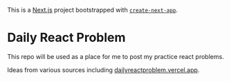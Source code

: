 This is a [Next.js](https://nextjs.org/) project bootstrapped with [`create-next-app`](https://github.com/vercel/next.js/tree/canary/packages/create-next-app).

# Daily React Problem

This repo will be used as a place for me to post my practice react problems.

Ideas from various sources including [dailyreactproblem.vercel.app](https://dailyreactproblem.vercel.app/).
